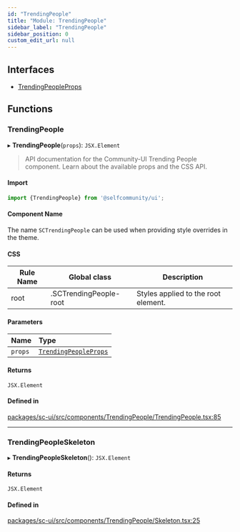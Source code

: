 ```yaml
---
id: "TrendingPeople"
title: "Module: TrendingPeople"
sidebar_label: "TrendingPeople"
sidebar_position: 0
custom_edit_url: null
---
```


## Interfaces

- [TrendingPeopleProps](../interfaces/TrendingPeople.TrendingPeopleProps)

## Functions

### TrendingPeople

▸ **TrendingPeople**(`props`): `JSX.Element`

> API documentation for the Community-UI Trending People component. Learn about the available props and the CSS API.

#### Import

```jsx
import {TrendingPeople} from '@selfcommunity/ui';
```

#### Component Name

The name `SCTrendingPeople` can be used when providing style overrides in the theme.

#### CSS

|Rule Name|Global class|Description|
|---|---|---|
|root|.SCTrendingPeople-root|Styles applied to the root element.|

#### Parameters

| Name | Type |
| :------ | :------ |
| `props` | [`TrendingPeopleProps`](../interfaces/TrendingPeople.TrendingPeopleProps) |

#### Returns

`JSX.Element`

#### Defined in

[packages/sc-ui/src/components/TrendingPeople/TrendingPeople.tsx:85](https://github.com/selfcommunity/community-ui/blob/9148e4e/packages/sc-ui/src/components/TrendingPeople/TrendingPeople.tsx#L85)

___

### TrendingPeopleSkeleton

▸ **TrendingPeopleSkeleton**(): `JSX.Element`

#### Returns

`JSX.Element`

#### Defined in

[packages/sc-ui/src/components/TrendingPeople/Skeleton.tsx:25](https://github.com/selfcommunity/community-ui/blob/9148e4e/packages/sc-ui/src/components/TrendingPeople/Skeleton.tsx#L25)
